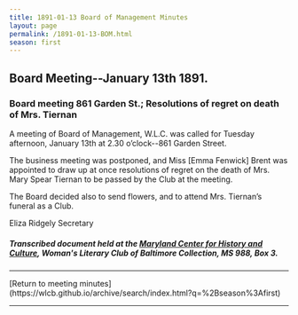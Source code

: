 ```yaml
---
title: 1891-01-13 Board of Management Minutes
layout: page
permalink: /1891-01-13-BOM.html
season: first
---
```


<style>
    #maincontent{
        font-size:1.4em;
    }
</style>
## Board Meeting--January 13th 1891.

### Board meeting 861 Garden St.; Resolutions of regret on death of Mrs. Tiernan

A meeting of Board of Management, W.L.C. was called for Tuesday afternoon, January 13th at 2.30 o’clock--861 Garden Street.

The business meeting was postponed, and Miss [Emma Fenwick] Brent was appointed to draw up at once resolutions of regret on the death of Mrs. Mary Spear Tiernan to be passed by the Club at the meeting.

The Board decided also to send flowers, and to attend Mrs. Tiernan’s funeral as a Club.

Eliza Ridgely
Secretary

##### Transcribed document held at the [Maryland Center for History and Culture](http://mdhs.org/), Woman's Literary Club of Baltimore Collection, MS 988, Box 3. 

<hr>
[Return to meeting minutes](https://wlcb.github.io/archive/search/index.html?q=%2Bseason%3Afirst)
<hr>